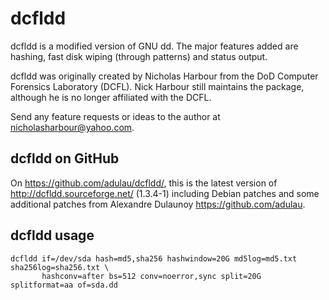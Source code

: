 dcfldd
======

dcfldd is a modified version of GNU dd.  The major features added
are hashing, fast disk wiping (through patterns) and status output.

dcfldd was originally created by Nicholas Harbour from the
DoD Computer Forensics Laboratory (DCFL).  Nick Harbour still maintains
the package, although he is no longer affiliated with the DCFL.

Send any feature requests or ideas to the author at
<nicholasharbour@yahoo.com>.

dcfldd on GitHub
----------------

On https://github.com/adulau/dcfldd/, this is the latest version of
http://dcfldd.sourceforge.net/ (1.3.4-1) including Debian patches and
some additional patches from Alexandre Dulaunoy https://github.com/adulau.

dcfldd usage
------------

    dcfldd if=/dev/sda hash=md5,sha256 hashwindow=20G md5log=md5.txt sha256log=sha256.txt \
           hashconv=after bs=512 conv=noerror,sync split=20G splitformat=aa of=sda.dd
